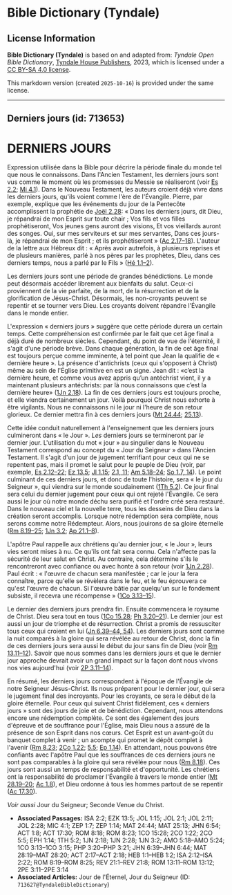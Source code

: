 # Bible Dictionary (Tyndale)

## License Information

**Bible Dictionary (Tyndale)** is based on and adapted from: _Tyndale Open Bible Dictionary_, [Tyndale House Publishers](https://tyndaleopenresources.com/), 2023, which is licensed under a [CC BY-SA 4.0 license](https://creativecommons.org/licenses/by-sa/4.0/legalcode.en).

This markdown version (created `2025-10-16`) is provided under the same license.



--------------------------------

## Derniers jours (id: 713653)

DERNIERS JOURS
==============

Expression utilisée dans la Bible pour décrire la période finale du monde tel que nous le connaissons. Dans l'Ancien Testament, les derniers jours sont vus comme le moment où les promesses du Messie se réaliseront (voir [Es 2\.2](https://ref.ly/Isa2:2); [Mi 4\.1](https://ref.ly/Mic4:1)). Dans le Nouveau Testament, les auteurs croient déjà vivre dans les derniers jours, qu'ils voient comme l'ère de l'Évangile. Pierre, par exemple, explique que les événements du jour de la Pentecôte accomplissent la prophétie de [Joël 2\.28](https://ref.ly/Joel2:28): « Dans les derniers jours, dit Dieu, je répandrai de mon Esprit sur toute chair ; Vos fils et vos filles prophétiseront, Vos jeunes gens auront des visions, Et vos vieillards auront des songes. Oui, sur mes serviteurs et sur mes servantes, Dans ces jours\-là, je répandrai de mon Esprit ; et ils prophétiseront » ([Ac 2\.17–18](https://ref.ly/Acts2:17-Acts2:18)). L'auteur de la lettre aux Hébreux dit : « Après avoir autrefois, à plusieurs reprises et de plusieurs manières, parlé à nos pères par les prophètes, Dieu, dans ces derniers temps, nous a parlé par le Fils » ([Hé 1\.1–2](https://ref.ly/Heb1:1-Heb1:2)).

Les derniers jours sont une période de grandes bénédictions. Le monde peut désormais accéder librement aux bienfaits du salut. Ceux\-ci proviennent de la vie parfaite, de la mort, de la résurrection et de la glorification de Jésus\-Christ. Désormais, les non\-croyants peuvent se repentir et se tourner vers Dieu. Les croyants doivent répandre l'Évangile dans le monde entier.

L'expression « derniers jours » suggère que cette période durera un certain temps. Cette compréhension est confirmée par le fait que cet âge final a déjà duré de nombreux siècles. Cependant, du point de vue de l'éternité, il s'agit d'une période brève. Dans chaque génération, la fin de cet âge final est toujours perçue comme imminente, à tel point que Jean la qualifie de « dernière heure ». La présence d'antichrists (ceux qui s'opposent à Christ) même au sein de l'Église primitive en est un signe. Jean dit : «c’est la dernière heure, et comme vous avez appris qu’un antéchrist vient, il y a maintenant plusieurs antéchrists: par là nous connaissons que c’est la dernière heure» ([1Jn 2\.18](https://ref.ly/1John2:18)). La fin de ces derniers jours est toujours proche, et elle viendra certainement un jour. Voilà pourquoi Christ nous exhorte à être vigilants. Nous ne connaissons ni le jour ni l'heure de son retour glorieux. Ce dernier mettra fin à ces derniers jours ([Mt 24\.44](https://ref.ly/Matt24:44); [25\.13](https://ref.ly/Matt25:13)).

Cette idée conduit naturellement à l'enseignement que les derniers jours culmineront dans « le Jour ». *Les* derniers jours se termineront par *le* dernier jour. L'utilisation du mot « jour » au singulier dans le Nouveau Testament correspond au concept du « Jour du Seigneur » dans l'Ancien Testament. Il s'agit d'un jour de jugement terrifiant pour ceux qui ne se repentent pas, mais il promet le salut pour le peuple de Dieu (voir, par exemple, [Es 2\.12–22](https://ref.ly/Isa2:12-Isa2:22); [Ez 13\.5](https://ref.ly/Ezek13:5); [Jl 1\.15](https://ref.ly/Joel1:15); [2\.1, 11](https://ref.ly/Joel2:1); [Am 5\.18–24](https://ref.ly/Amos5:18-Amos5:24); [So 1\.7, 14](https://ref.ly/Zeph1:7)). Le point culminant de ces derniers jours, et donc de toute l'histoire, sera « le jour du Seigneur », qui viendra sur le monde soudainement ([1Th 5\.2](https://ref.ly/1Thess5:2)). Ce jour final sera celui du dernier jugement pour ceux qui ont rejeté l'Évangile. Ce sera aussi le jour où notre monde déchu sera purifié et l'ordre créé sera restauré. Dans le nouveau ciel et la nouvelle terre, tous les desseins de Dieu dans la création seront accomplis. Lorsque notre rédemption sera complète, nous serons comme notre Rédempteur. Alors, nous jouirons de sa gloire éternelle ([Rm 8\.19–25](https://ref.ly/Rom8:19-Rom8:25); [1Jn 3\.2](https://ref.ly/1John3:2); [Ap 21\.1–8](https://ref.ly/Rev21:1-Rev21:8)).

L'apôtre Paul rappelle aux chrétiens qu'au dernier jour, « le Jour », leurs vies seront mises à nu. Ce qu'ils ont fait sera connu. Cela n'affecte pas la sécurité de leur salut en Christ. Au contraire, cela détermine s'ils le rencontreront avec confiance ou avec honte à son retour (voir [1Jn 2\.28](https://ref.ly/1John2:28)). Paul écrit : « l'œuvre de chacun sera manifestée ; car le jour la fera connaître, parce qu'elle se révèlera dans le feu, et le feu éprouvera ce qu'est l'œuvre de chacun. Si l'œuvre bâtie par quelqu'un sur le fondement subsiste, il recevra une récompense » ([1Co 3\.13–15](https://ref.ly/1Cor3:13-1Cor3:15)).

Le dernier des derniers jours prendra fin. Ensuite commencera le royaume de Christ. Dieu sera tout en tous ([1Co 15\.28](https://ref.ly/1Cor15:28); [Ph 3\.20–21](https://ref.ly/Phil3:20-Phil3:21)). Le dernier jour est aussi un jour de triomphe et de résurrection. Christ a promis de ressusciter tous ceux qui croient en lui ([Jn 6\.39–44, 54](https://ref.ly/John6:39-John6:44)). Les derniers jours sont comme la nuit comparés à la gloire qui sera révélée au retour de Christ, donc la fin de ces derniers jours sera aussi le début du jour sans fin de Dieu (voir [Rm 13\.11–12](https://ref.ly/Rom13:11-Rom13:12)). Savoir que nous sommes dans les derniers jours et que le dernier jour approche devrait avoir un grand impact sur la façon dont nous vivons nos vies aujourd'hui (voir [2P 3\.11–14](https://ref.ly/2Pet3:11-2Pet3:14)).

En résumé, les derniers jours correspondent à l'époque de l'Évangile de notre Seigneur Jésus\-Christ. Ils nous préparent pour le dernier jour, qui sera le jugement final des incroyants. Pour les croyants, ce sera le début de la gloire éternelle. Pour ceux qui suivent Christ fidèlement, ces « derniers jours » sont des jours de joie et de bénédiction. Cependant, nous attendons encore une rédemption complète. Ce sont des également des jours d'épreuve et de souffrance pour l'Église, mais Dieu nous a assuré de la présence de son Esprit dans nos cœurs. Cet Esprit est un avant\-goût du banquet complet à venir ; un acompte qui promet le dépôt complet à l'avenir ([Rm 8\.23](https://ref.ly/Rom8:23); [2Co 1\.22](https://ref.ly/2Cor1:22); [5\.5](https://ref.ly/2Cor5:5); [Ep 1\.14](https://ref.ly/Eph1:14)). En attendant, nous pouvons être confiants avec l'apôtre Paul que les souffrances de ces derniers jours ne sont pas comparables à la gloire qui sera révélée pour nous ([Rm 8\.18](https://ref.ly/Rom8:18)). Ces jours sont aussi un temps de responsabilité et d'opportunité. Les chrétiens ont la responsabilité de proclamer l'Évangile à travers le monde entier ([Mt 28\.19–20](https://ref.ly/Matt28:19-Matt28:20); [Ac 1\.8](https://ref.ly/Acts1:8)), et Dieu ordonne à tous les hommes partout de se repentir ([Ac 17\.30](https://ref.ly/Acts17:30)).

*Voir aussi* Jour du Seigneur; Seconde Venue du Christ.

* **Associated Passages:** ISA 2:2; EZK 13:5; JOL 1:15; JOL 2:1; JOL 2:11; JOL 2:28; MIC 4:1; ZEP 1:7; ZEP 1:14; MAT 24:44; MAT 25:13; JHN 6:54; ACT 1:8; ACT 17:30; ROM 8:18; ROM 8:23; 1CO 15:28; 2CO 1:22; 2CO 5:5; EPH 1:14; 1TH 5:2; 1JN 2:18; 1JN 2:28; 1JN 3:2; AMO 5:18–AMO 5:24; 1CO 3:13–1CO 3:15; PHP 3:20–PHP 3:21; JHN 6:39–JHN 6:44; MAT 28:19–MAT 28:20; ACT 2:17–ACT 2:18; HEB 1:1–HEB 1:2; ISA 2:12–ISA 2:22; ROM 8:19–ROM 8:25; REV 21:1–REV 21:8; ROM 13:11–ROM 13:12; 2PE 3:11–2PE 3:14
* **Associated Articles:** Jour de l'Éternel, Jour du Seigneur (ID: `713627@TyndaleBibleDictionary`)

